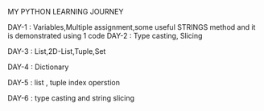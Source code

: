 MY PYTHON LEARNING JOURNEY

DAY-1 : Variables,Multiple assignment,some useful STRINGS method and it is demonstrated using 1 code
DAY-2 : Type casting, Slicing

DAY-3 : List,2D-List,Tuple,Set

DAY-4 : Dictionary

DAY-5 : list , tuple index operstion

DAY-6 : type casting and string slicing